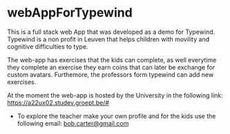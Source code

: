 # webAppForTypewind

This is a full stack web App that was developed as a demo for Typewind. Typewind is a non profit in Leuven that helps children with movility and cognitive difficulties to type. 

The web-app has exercises that the kids can complete, as well everytime they complete an exercise they earn coins that can later be exchange for custom avatars. Furthemore, the professors form typewind can add new exercises. 

At the moment the web-app is hosted by the University in the following link: https://a22ux02.studev.groept.be/#

* To explore the teacher make your own profile and for the kids use the following email: bob.carter@gmail.com

